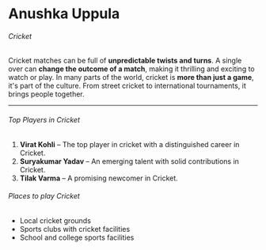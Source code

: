 # Anushka Uppula

###### Cricket

Cricket matches can be full of **unpredictable twists and turns**. A single over can **change the outcome of a match**, making it thrilling and exciting to watch or play. In many parts of the world, cricket is **more than just a game**, it's part of the culture. From street cricket to international tournaments, it brings people together.

-----

###### Top Players in Cricket

1. **Virat Kohli** – The top player in cricket with a distinguished career in Cricket.
2. **Suryakumar Yadav** – An emerging talent with solid contributions in Cricket.
3. **Tilak Varma** – A promising newcomer in Cricket.

###### Places to play Cricket

* Local cricket grounds
* Sports clubs with cricket facilities
* School and college sports facilities

